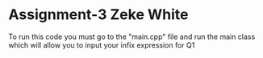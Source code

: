 # Assignment-3 Zeke White
To run this code you must go to the "main.cpp" file and run the main class which will allow you to input your infix
expression for Q1




